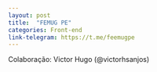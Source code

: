 ```yaml
---
layout: post
title:  "FEMUG PE"
categories: Front-end
link-telegram: https://t.me/feemugpe
---
```

Colaboração: Victor Hugo (@victorhsanjos)
